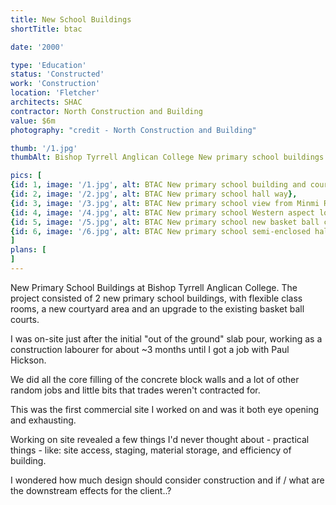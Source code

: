 ```yaml
---
title: New School Buildings
shortTitle: btac

date: '2000'

type: 'Education'
status: 'Constructed'
work: 'Construction'
location: 'Fletcher'
architects: SHAC
contractor: North Construction and Building
value: $6m
photography: "credit - North Construction and Building"

thumb: '/1.jpg'
thumbAlt: Bishop Tyrrell Anglican College New primary school buildings

pics: [
{id: 1, image: '/1.jpg', alt: BTAC New primary school building and courtyard},
{id: 2, image: '/2.jpg', alt: BTAC New primary school hall way},
{id: 3, image: '/3.jpg', alt: BTAC New primary school view from Minmi Rd},
{id: 4, image: '/4.jpg', alt: BTAC New primary school Western aspect looking towards the courtyard },
{id: 5, image: '/5.jpg', alt: BTAC New primary school new basket ball courts },
{id: 6, image: '/6.jpg', alt: BTAC New primary school semi-enclosed hall and class room entrance },
]
plans: [
]
---
```

New Primary School Buildings at Bishop Tyrrell Anglican College.
The project consisted of 2 new primary school buildings, with flexible class rooms, a new courtyard area and an upgrade to the existing basket ball courts.

I was on-site just after the initial "out of the ground" slab pour, working as a construction labourer for about ~3 months until I got a job with Paul Hickson.

We did all the core filling of the concrete block walls and a lot of other random jobs and little bits that trades weren't contracted for.

This was the first commercial site I worked on and was it both eye opening and exhausting.

Working on site revealed a few things I'd never thought about - practical things - like: site access, staging, material storage, and efficiency of building.

I wondered how much design should consider construction and if / what are the downstream effects for the client..? 